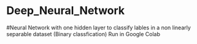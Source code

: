 # Deep_Neural_Network
#Neural Network with one hidden layer to classify lables in a non linearly separable dataset (Binary classfication)
Run in Google Colab
